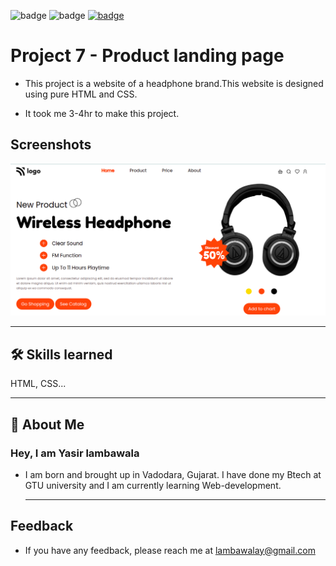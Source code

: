 ![badge](https://img.shields.io/badge/MADE%20WITH-HTML%20%26%20CSS-blue)
![badge](https://img.shields.io/badge/TIME%20TAKEN-3--4hrs-red)
[![badge](https://img.shields.io/badge/SEE%20DEMO%20-VISIT-green)](https://project7-26722.netlify.app/)

# Project 7 - Product landing page

- This project is a website of a headphone brand.This website is designed using pure HTML and CSS.

- It took me 3-4hr to make this project.

## Screenshots

![App Screenshot](./images/project7-image.png)

---

## 🛠 Skills learned

HTML, CSS...

---

## 🚀 About Me

### Hey, I am Yasir lambawala

- I am born and brought up in Vadodara, Gujarat. I have done my Btech at GTU university and I am currently learning Web-development.

  ***

## Feedback

- If you have any feedback, please reach me at lambawalay@gmail.com
